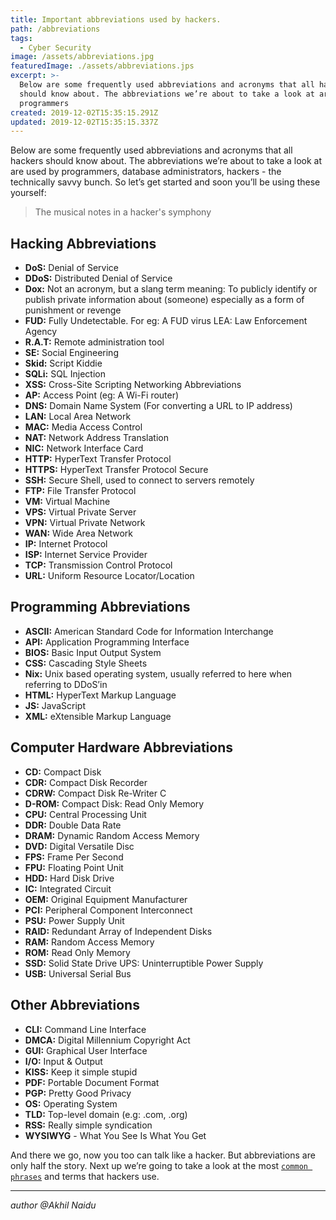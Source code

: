 ```yaml
---
title: Important abbreviations used by hackers.
path: /abbreviations
tags:
  - Cyber Security
image: /assets/abbreviations.jpg
featuredImage: ./assets/abbreviations.jps
excerpt: >-
  Below are some frequently used abbreviations and acronyms that all hackers
  should know about. The abbreviations we’re about to take a look at are used by
  programmers
created: 2019-12-02T15:35:15.291Z
updated: 2019-12-02T15:35:15.337Z
---
```

Below are some frequently used abbreviations and acronyms that all hackers should know about. The abbreviations we’re about to take a look at are used by programmers, database administrators, hackers - the technically savvy bunch. So let’s get started and soon you’ll be using these yourself:

> The musical notes in a hacker's symphony

## Hacking Abbreviations 

* **DoS:** Denial of Service 
* **DDoS:** Distributed Denial of Service 
* **Dox:** Not an acronym, but a slang term meaning: To publicly identify or publish private information about (someone) especially as a form of punishment or revenge 
* **FUD:** Fully Undetectable. For eg: A FUD virus LEA: Law Enforcement Agency 
* **R.A.T:** Remote administration tool 
* **SE:** Social Engineering 
* **Skid:** Script Kiddie 
* **SQLi:** SQL Injection 
* **XSS:** Cross-Site Scripting Networking Abbreviations 
* **AP:** Access Point (eg: A Wi-Fi router) 
* **DNS:** Domain Name System (For converting a URL to IP address) 
* **LAN:** Local Area Network 
* **MAC:** Media Access Control
*  **NAT:** Network Address Translation 
* **NIC:** Network Interface Card 
* **HTTP:** HyperText Transfer Protocol 
* **HTTPS:** HyperText Transfer Protocol Secure 
* **SSH:** Secure Shell, used to connect to servers remotely 
* **FTP:** File Transfer Protocol 
* **VM:** Virtual Machine 
* **VPS:** Virtual Private Server 
* **VPN:** Virtual Private Network 
* **WAN:** Wide Area Network 
* **IP:** Internet Protocol 
* **ISP:** Internet Service Provider 
* **TCP:** Transmission Control Protocol 
* **URL:** Uniform Resource Locator/Location 

## Programming Abbreviations 

* **ASCII:** American Standard Code for Information Interchange 
* **API:** Application Programming Interface 
* **BIOS:** Basic Input Output System 
* **CSS:** Cascading Style Sheets 
* **Nix:** Unix based operating system, usually referred to here when referring to DDoS’in 
* **HTML:** HyperText Markup Language 
* **JS:** JavaScript 
* **XML:** eXtensible Markup Language 

## Computer Hardware Abbreviations

* **CD:** Compact Disk 
* **CDR:** Compact Disk Recorder 
* **CDRW:** Compact Disk Re-Writer C
* **D-ROM:** Compact Disk: Read Only Memory 
* **CPU:** Central Processing Unit 
* **DDR:** Double Data Rate 
* **DRAM:** Dynamic Random Access Memory 
* **DVD:** Digital Versatile Disc 
* **FPS:** Frame Per Second 
* **FPU:** Floating Point Unit 
* **HDD:** Hard Disk Drive 
* **IC:** Integrated Circuit 
* **OEM:** Original Equipment Manufacturer 
* **PCI:** Peripheral Component Interconnect 
* **PSU:** Power Supply Unit 
* **RAID:** Redundant Array of Independent Disks 
* **RAM:** Random Access Memory 
* **ROM:** Read Only Memory 
* **SSD:** Solid State Drive UPS: Uninterruptible Power Supply 
* **USB:** Universal Serial Bus 

## Other Abbreviations 

* **CLI:** Command Line Interface 
* **DMCA:** Digital Millennium Copyright Act 
* **GUI:** Graphical User Interface 
* **I/O:** Input & Output 
* **KISS:** Keep it simple stupid 
* **PDF:** Portable Document Format 
* **PGP:** Pretty Good Privacy 
* **OS:** Operating System 
* **TLD:** Top-level domain (e.g: .com, .org) 
* **RSS:** Really simple syndication 
* **WYSIWYG** - What You See Is What You Get 

And there we go, now you too can talk like a hacker. But abbreviations are only half the story. Next up we’re going to take a look at the most [`common phrases`](https://lewardslope.ga/common-terms) and terms that hackers use.

---
*author @Akhil Naidu*
